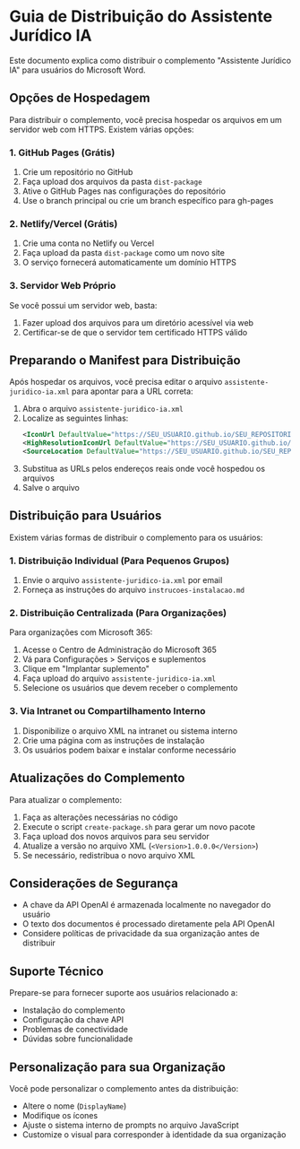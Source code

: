 # Guia de Distribuição do Assistente Jurídico IA

Este documento explica como distribuir o complemento "Assistente Jurídico IA" para usuários do Microsoft Word.

## Opções de Hospedagem

Para distribuir o complemento, você precisa hospedar os arquivos em um servidor web com HTTPS. Existem várias opções:

### 1. GitHub Pages (Grátis)

1. Crie um repositório no GitHub
2. Faça upload dos arquivos da pasta `dist-package` 
3. Ative o GitHub Pages nas configurações do repositório
4. Use o branch principal ou crie um branch específico para gh-pages

### 2. Netlify/Vercel (Grátis)

1. Crie uma conta no Netlify ou Vercel
2. Faça upload da pasta `dist-package` como um novo site
3. O serviço fornecerá automaticamente um domínio HTTPS

### 3. Servidor Web Próprio

Se você possui um servidor web, basta:
1. Fazer upload dos arquivos para um diretório acessível via web
2. Certificar-se de que o servidor tem certificado HTTPS válido

## Preparando o Manifest para Distribuição

Após hospedar os arquivos, você precisa editar o arquivo `assistente-juridico-ia.xml` para apontar para a URL correta:

1. Abra o arquivo `assistente-juridico-ia.xml`
2. Localize as seguintes linhas:
   ```xml
   <IconUrl DefaultValue="https://SEU_USUARIO.github.io/SEU_REPOSITORIO/assets/icon-32.png"/>
   <HighResolutionIconUrl DefaultValue="https://SEU_USUARIO.github.io/SEU_REPOSITORIO/assets/hi-res-icon.png"/>
   <SourceLocation DefaultValue="https://SEU_USUARIO.github.io/SEU_REPOSITORIO/index.html"/>
   ```
3. Substitua as URLs pelos endereços reais onde você hospedou os arquivos
4. Salve o arquivo

## Distribuição para Usuários

Existem várias formas de distribuir o complemento para os usuários:

### 1. Distribuição Individual (Para Pequenos Grupos)

1. Envie o arquivo `assistente-juridico-ia.xml` por email
2. Forneça as instruções do arquivo `instrucoes-instalacao.md`

### 2. Distribuição Centralizada (Para Organizações)

Para organizações com Microsoft 365:

1. Acesse o Centro de Administração do Microsoft 365
2. Vá para Configurações > Serviços e suplementos
3. Clique em "Implantar suplemento"
4. Faça upload do arquivo `assistente-juridico-ia.xml`
5. Selecione os usuários que devem receber o complemento

### 3. Via Intranet ou Compartilhamento Interno

1. Disponibilize o arquivo XML na intranet ou sistema interno
2. Crie uma página com as instruções de instalação
3. Os usuários podem baixar e instalar conforme necessário

## Atualizações do Complemento

Para atualizar o complemento:

1. Faça as alterações necessárias no código
2. Execute o script `create-package.sh` para gerar um novo pacote
3. Faça upload dos novos arquivos para seu servidor
4. Atualize a versão no arquivo XML (`<Version>1.0.0.0</Version>`)
5. Se necessário, redistribua o novo arquivo XML

## Considerações de Segurança

- A chave da API OpenAI é armazenada localmente no navegador do usuário
- O texto dos documentos é processado diretamente pela API OpenAI
- Considere políticas de privacidade da sua organização antes de distribuir

## Suporte Técnico

Prepare-se para fornecer suporte aos usuários relacionado a:
- Instalação do complemento
- Configuração da chave API
- Problemas de conectividade
- Dúvidas sobre funcionalidade

## Personalização para sua Organização

Você pode personalizar o complemento antes da distribuição:
- Altere o nome (`DisplayName`) 
- Modifique os ícones
- Ajuste o sistema interno de prompts no arquivo JavaScript
- Customize o visual para corresponder à identidade da sua organização 